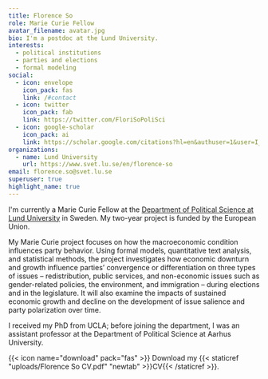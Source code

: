 ```yaml
---
title: Florence So
role: Marie Curie Fellow
avatar_filename: avatar.jpg
bio: I'm a postdoc at the Lund University.
interests:
  - political institutions
  - parties and elections
  - formal modeling
social:
  - icon: envelope
    icon_pack: fas
    link: /#contact
  - icon: twitter
    icon_pack: fab
    link: https://twitter.com/FloriSoPoliSci
  - icon: google-scholar
    icon_pack: ai
    link: https://scholar.google.com/citations?hl=en&authuser=1&user=I_i4XjsAAAAJ
organizations:
  - name: Lund University
    url: https://www.svet.lu.se/en/florence-so
email: florence.so@svet.lu.se
superuser: true
highlight_name: true
---
```

I'm currently a Marie Curie Fellow at the [Department of Political Science at Lund University](https://www.svet.lu.se/en/florence-so) in Sweden. My two-year project is funded by the European Union.

My Marie Curie project focuses on how the macroeconomic condition influences party behavior. Using formal models, quantitative text analysis, and statistical methods, the project investigates how economic downturn and growth influence parties’ convergence or differentiation on three types of issues – redistribution, public services, and non-economic issues such as gender-related policies, the environment, and immigration – during elections and in the legislature. It will also examine the impacts of sustained economic growth and decline on the development of issue salience and party polarization over time.

I received my PhD from UCLA; before joining the department, I was an assistant professor at the Department of Political Science at Aarhus University. 

{{< icon name="download" pack="fas" >}} Download my {{< staticref "uploads/Florence So CV.pdf" "newtab" >}}CV{{< /staticref >}}.
